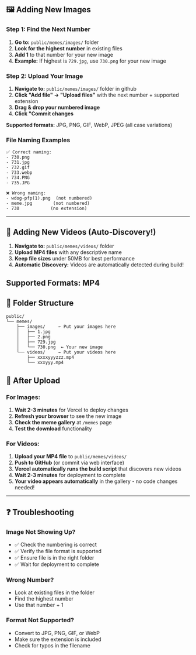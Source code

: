 ## 🖼️ Adding New Images

### **Step 1: Find the Next Number**

1. **Go to:** `public/memes/images/` folder
2. **Look for the highest number** in existing files
3. **Add 1** to that number for your new image
4. **Example:** If highest is `729.jpg`, use `730.png` for your new image

### **Step 2: Upload Your Image**

1. **Navigate to:** `public/memes/images/` folder in github
2. **Click "Add file" → "Upload files"** with the next number + supported extension
3. **Drag & drop your numbered image**
4. **Click "Commit changes**

 **Supported formats:** JPG, PNG, GIF, WebP, JPEG (all case variations)

### **File Naming Examples**

```
✅ Correct naming:
- 730.png
- 731.jpg  
- 732.gif
- 733.webp
- 734.PNG
- 735.JPG

❌ Wrong naming:
- wdog-pfp(1).png  (not numbered)
- meme.jpg        (not numbered)
- 730            (no extension)
```

---------------------------------------------------------------------------

## 🎥 Adding New Videos (Auto-Discovery!)

1. **Navigate to:** `public/memes/videos/` folder
2. **Upload MP4 files** with any descriptive name
3. **Keep file sizes** under 50MB for best performance
4. **Automatic Discovery:** Videos are automatically detected during build!

## **Supported Formats:** MP4


## 📁 Folder Structure

```
public/
└── memes/
    ├── images/     ← Put your images here
    │   ├── 1.jpg
    │   ├── 2.png
    │   ├── 729.jpg
    │   └── 730.png  ← Your new image
    └── videos/     ← Put your videos here
        ├── xxxxyyyzzz.mp4
        └── xxxyyy.mp4

```

## 🚀 After Upload

### **For Images:**
1. **Wait 2-3 minutes** for Vercel to deploy changes
2. **Refresh your browser** to see the new image
3. **Check the meme gallery** at `/memes` page
4. **Test the download** functionality

### **For Videos:**
1. **Upload your MP4 file** to `public/memes/videos/`
2. **Push to GitHub** (or commit via web interface)
3. **Vercel automatically runs the build script** that discovers new videos
4. **Wait 2-3 minutes** for deployment to complete
5. **Your video appears automatically** in the gallery - no code changes needed!

---


## ❓ Troubleshooting

### **Image Not Showing Up?**
- ✅ Check the numbering is correct
- ✅ Verify the file format is supported
- ✅ Ensure file is in the right folder
- ✅ Wait for deployment to complete

### **Wrong Number?**
- Look at existing files in the folder
- Find the highest number
- Use that number + 1

### **Format Not Supported?**
- Convert to JPG, PNG, GIF, or WebP
- Make sure the extension is included
- Check for typos in the filename

